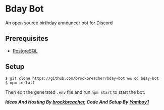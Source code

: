 # Bday Bot
An open source birthday announcer bot for Discord

## Prerequisites
- [PostgreSQL](https://www.postgresql.org/)

## Setup
```shell script
$ git clone https://github.com/brockbreacher/bday-bot && cd bday-bot
$ npm install
```
Then edit the generated `.env` file and run `npm start` to start the bot.

***Ideas And Hosting By [brockbreacher](https://github.com/brockbreacher), Code And Setup By [Yamboy1](https://github.com/Yamboy1)***